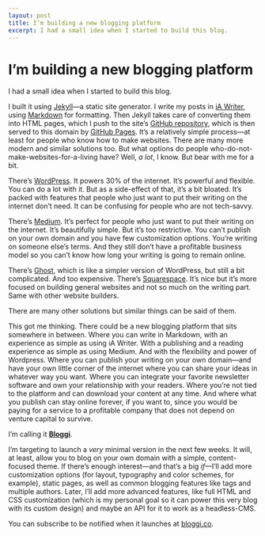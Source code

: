 ```yaml
---
layout: post
title: I’m building a new blogging platform
excerpt: I had a small idea when I started to build this blog.
---
```

# I’m building a new blogging platform

I had a small idea when I started to build this blog.

I built it using [Jekyll](https://jekyllrb.com)—a static site generator. I write my posts in [iA Writer](https://ia.net/writer), using [Markdown](https://en.wikipedia.org/wiki/Markdown) for formatting. Then Jekyll takes care of converting them into HTML pages, which I push to the site’s [GitHub repository](https://github.com/hernansartorio/hernansartorio.github.io), which is then served to this domain by [GitHub Pages](https://pages.github.com). It’s a relatively simple process—at least for people who know how to make websites. There are many more modern and similar solutions too. But what options do people who-do-not-make-websites-for-a-living have? Well, *a lot*, I know. But bear with me for a bit.

There’s [WordPress](https://wordpress.com). It powers 30% of the internet. It’s powerful and flexible. You can do a lot with it. But as a side-effect of that, it’s a bit bloated. It’s packed with features that people who just want to put their writing on the internet don’t need. It can be confusing for people who are not tech-savvy.

There’s [Medium](https://medium.com). It’s perfect for people who just want to put their writing on the internet. It’s beautifully simple. But it’s too restrictive. You can’t publish on your own domain and you have few customization options. You’re writing on someone else’s terms. And they still don’t have a profitable business model so you can’t know how long your writing is going to remain online.

There’s [Ghost](https://ghost.org), which is like a simpler version of WordPress, but still a bit complicated. And too expensive. There’s [Squarespace](https://www.squarespace.com). It’s nice but it’s more focused on building general websites and not so much on the writing part. Same with other website builders.

There are many other solutions but similar things can be said of them.

This got me thinking. There could be a new blogging platform that sits somewhere in between. Where you can write in Markdown, with an experience as simple as using iA Writer. With a publishing and a reading experience as simple as using Medium. And with the flexibility and power of Wordpress. Where you can publish your writing on your own domain—and have your own little corner of the internet where you can share your ideas in whatever way you want. Where you can integrate your favorite newsletter software and own your relationship with your readers. Where you’re not tied to the platform and can download your content at any time. And where what you publish can stay online forever, if you want to, since you would be paying for a service to a profitable company that does not depend on venture capital to survive.

I’m calling it **[Bloggi](https://bloggi.co)**.

I’m targeting to launch a *very* minimal version in the next few weeks. It will, at least, allow you to blog on your own domain with a simple, content-focused theme. If there’s enough interest—and that’s a big *if*—I’ll add more customization options (for layout, typography and color schemes, for example), static pages, as well as common blogging features like tags and multiple authors. Later, I’ll add more advanced features, like full HTML and CSS customization (which is my personal goal so it can power this very blog with its custom design) and maybe an API for it to work as a headless-CMS.

You can subscribe to be notified when it launches at [bloggi.co](https://bloggi.co).
